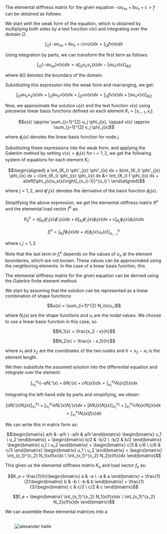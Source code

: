 The elemental stiffness matrix for the given equation $-au_{xx}+bu_x+c=f$ can be obtained as follows:

We start with the weak form of the equation, which is obtained by multiplying both sides by a test function $v(x)$ and integrating over the domain $\Omega$:

$$\int_{\Omega} (-au_{xx}+bu_x+c)v(x) dx = \int_{\Omega} fv(x) dx$$

Using integration by parts, we can transform the first term as follows:

$$\int_{\Omega} (-au_{xx})v(x) dx = a\int_{\Omega} u_xv_x(x) dx - \left[au_xv(x)\right]_{\partial \Omega}$$

where $\partial \Omega$ denotes the boundary of the domain.

Substituting this expression into the weak form and rearranging, we get:

$$\int_{\Omega} a u_xv_x(x) dx + \int_{\Omega} b u_xv(x) dx + \int_{\Omega} cu(x) dx = \int_{\Omega} fv(x) dx + \left[au_xv(x)\right]_{\partial \Omega}$$

Now, we approximate the solution $u(x)$ and the test function $v(x)$ using piecewise linear basis functions defined on each element $K_i = [x_{i-1}, x_i]$:

$$u(x) \approx \sum_{j=1}^{2} u_j \phi_j(x), \qquad v(x) \approx \sum_{j=1}^{2} v_j \phi_j(x)$$

where $\phi_j(x)$ denotes the linear basis function for node $j$.

Substituting these expressions into the weak form, and applying the Galerkin method by setting $v(x) = \phi_i(x)$ for $i=1,2$, we get the following system of equations for each element $K_i$:

$$\begin{aligned} a \int_{K_i} \phi'_j(x) \phi'_i(x) dx + b\int_{K_i} \phi'_j(x) \phi_i(x) dx + c\int_{K_i} \phi_j(x) \phi_i(x) dx &= \int_{K_i} f \phi_i(x) dx + a\left[\phi_j(x)u_x(x)\right]_{x_{i-1}}^{x_i} \ \end{aligned}$$

where $j=1,2$, and $\phi'_j(x)$ denotes the derivative of the basis function $\phi_j(x)$.

Simplifying the above expression, we get the elemental stiffness matrix $K^e$ and the elemental load vector $f^e$ as:

$$K^e_{ij} = a\int_{K_i} \phi'_j(x) \phi'_i(x) dx + b\int_{K_i} \phi'_j(x) \phi_i(x) dx + c\int_{K_i} \phi_j(x) \phi_i(x) dx$$

$$f^e_i = \int_{K_i} f \phi_i(x) dx + a\left[\phi_j(x)u_x(x)\right]_{x_{i-1}}^{x_i}$$

where $i,j=1,2$.

Note that the last term in $f^e_i$ depends on the values of $u_x$ at the element boundaries, which are not known. These values can be approximated using the neighboring elements. In the case of a linear basis function, this

The elemental stiffness matrix for the given equation can be derived using the Galerkin finite element method.

We start by assuming that the solution can be represented as a linear combination of shape functions:

$$u(x) = \sum_{i=1}^{2} N_i(x)u_i$$

where $N_i(x)$ are the shape functions and $u_i$ are the nodal values. We choose to use a linear basis function in this case, so

$$N_1(x) = \frac{x_2 - x}{h}$$

$$N_2(x) = \frac{x - x_1}{h}$$

where $x_1$ and $x_2$ are the coordinates of the two nodes and $h = x_2 - x_1$ is the element length.

We then substitute the assumed solution into the differential equation and integrate over the element:

$$\int_{x_1}^{x_2} (-a N_i''(x) + b N_i'(x) + c N_i(x))dx = \int_{x_1}^{x_2} N_i(x)f(x)dx$$

Integrating the left-hand side by parts and simplifying, we obtain:

$$\left[ aN_i'(x)N_j(x) \right]_{x_1}^{x_2} + \int_{x_1}^{x_2} a N_i'(x)N_j'(x) dx + \left[ b N_i(x) N_j(x) \right]_{x_1}^{x_2} + \int_{x_1}^{x_2} c N_i(x)N_j(x) dx = \int_{x_1}^{x_2} N_i(x)f(x)dx$$

We can write this in matrix form as:

$$\begin{bmatrix} a/h & -a/h \ -a/h & a/h \end{bmatrix} \begin{bmatrix} u_1 \ u_2 \end{bmatrix} + \begin{bmatrix} b/2 & -b/2 \ -b/2 & b/2 \end{bmatrix} \begin{bmatrix} u_1 \ u_2 \end{bmatrix} + \begin{bmatrix} c/3 & c/6 \ c/6 & c/3 \end{bmatrix} \begin{bmatrix} u_1 \ u_2 \end{bmatrix} = \begin{bmatrix} \int_{x_1}^{x_2} N_1(x)f(x)dx \ \int_{x_1}^{x_2} N_2(x)f(x)dx \end{bmatrix}$$

This gives us the elemental stiffness matrix $K_e$ and load vector $f_e$ as:

$$K_e = \frac{1}{h}\begin{bmatrix} a & -a \ -a & a \end{bmatrix} + \frac{1}{2}\begin{bmatrix} b & -b \ -b & b \end{bmatrix} + \frac{1}{3}\begin{bmatrix} c & c/2 \ c/2 & c \end{bmatrix}$$

$$f_e = \begin{bmatrix} \int_{x_1}^{x_2} N_1(x)f(x)dx \ \int_{x_1}^{x_2} N_2(x)f(x)dx \end{bmatrix}$$

We can assemble these elemental matrices into a

![](data:image/svg+xml,%3csvg%20xmlns=%27http://www.w3.org/2000/svg%27%20version=%271.1%27%20width=%2730%27%20height=%2730%27/%3e)![alexander hatle](https://chat.openai.com/_next/image?url=https%3A%2F%2Flh3.googleusercontent.com%2Fa%2FAGNmyxZ2A7CU69hoZV8pRDiCBanWFB1QUcnqA_AsQa_X%3Ds96-c&w=64&q=75)
